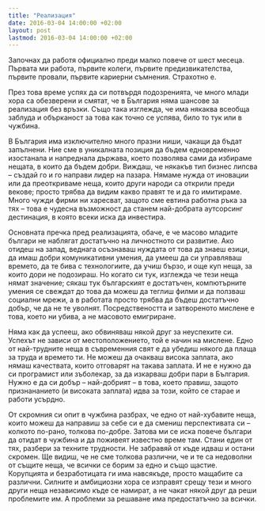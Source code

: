 ```yaml
---
title: "Реализация"
date: 2016-03-04 14:00:00 +02:00
layout: post
lastmod: 2016-03-04 14:00:00 +02:00
---
```


Започнах да работя официално преди малко повече от шест месеца. Първата ми работа, първите колеги, първите предизвикателства, първите провали, първите кариерни съмнения. Страхотно е.

През това време успях да си потвърдя подозренията, че много млади хора са обезверени и смятат, че в България няма шансове за реализация без връзки. Също така изглежда, че има някаква всеобща заблуда и обърканост за това как точно се успява, било то тук или в чужбина.

В България има изключително много празни ниши, чакащи да бъдат запълнени. Ние сме в уникалната позиция да бъдем едновременно изостанала и напреднала държава, което позволява сами да избираме нещата, в които да бъдем добри. Виждаш, че някакъв тип бизнес липсва – създай го и го направи лидер на пазара. Нямаме нужда от иновации или да преоткриваме неща, които други народи са открили преди векове; просто трябва да видим какво правят те и да го имитираме. Много чужди фирми ни харесват, защото сме евтина работна ръка за тях – това е чудесна възможност да станем най-добрата аутсорсинг дестинация, в която всеки иска да инвестира.

Основната пречка пред реализацията, обаче, е че масово младите българи не наблягат достатъчно на личностното си развитие. Ако отидеш на запад, веднага осъзнаваш нуждата от това да знаеш езици, да имаш добри комуникативни умения, да умееш да си управляваш времето, да те бива с технологиите, да учиш бързо, и още куп неща, за които дори не подозираш. Но когато си тук, изглежда че тези неща нямат значение; сякаш тук българският е достатъчен, компютърните умения се свеждат до това да можеш да теглиш филми и да ползваш социални мрежи, а в работата просто трябва да бъдеш достатъчно добър, че да не те уволнят. Посредствеността и затвореното мислене е това, което ни убива, а не масовото емигриране.

Няма как да успееш, ако обвиняваш някой друг за неуспехите си. Успехът не зависи от местоположението, той е начин на мислене. Едно от най-трудните неща в съвременния свят е да убедиш някого да плаща за труда и времето ти. Не можеш да очакваш висока заплата, ако нямаш качествата, които отговарят на такава заплата. И не е нужно да си програмист или зъболекар, за да изкарваш добри пари в България. Нужно е да си добър – най-добрият – в това, което правиш, защото признананието (и високата заплата) идва за този, който се старае и работи усърдно.

От скромния си опит в чужбина разбрах, че едно от най-хубавите неща, които можеш да направиш за себе си е да смениш перспективата си – колкото по-рано, толкова по-добре. Затова ми се иска повече българи да отидат в чужбина и да поживеят известно време там. Стани един от тях, разбери за техните трудности. Не забравяй от къде идваш и остани скромен. Ще видиш, че не сме толкова различни, че и те са недоволни от същите неща, че всички се борим за едно и също щастие. Корупцията и безработицата ги има навсякъде, просто мащабите са различни. Силните и амбициозни хора се изправят срещу тези и много други неща независимо къде се намират, а не чакат някой друг да реши проблемите им. А проблеми за решаване има предостатъчно за всички.
